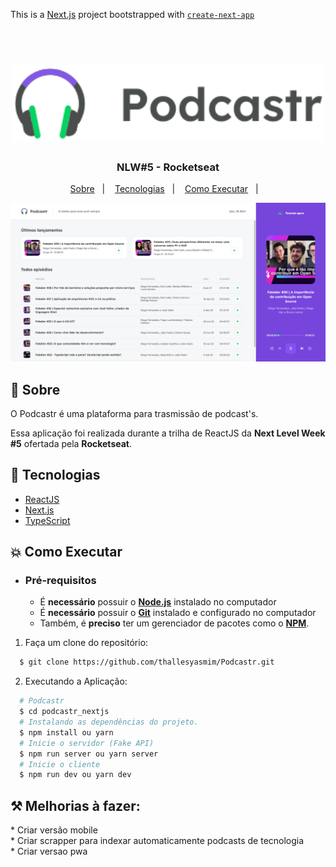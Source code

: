 This is a [Next.js](https://nextjs.org/) project bootstrapped with [`create-next-app`](https://github.com/vercel/next.js/tree/canary/packages/create-next-app)

<h1 align="center">
    <br><img src="./public/logo.svg"  width="500" alt="Podcastr logo"/><br/>
    <h3 align="center" >NLW#5 - Rocketseat</h3>
</h1>


<p align="center">
  <a href="#bookmark-sobre">Sobre</a>&nbsp;&nbsp;&nbsp;|&nbsp;&nbsp;&nbsp;
  <a href="#rocket-tecnologias">Tecnologias</a>&nbsp;&nbsp;&nbsp;|&nbsp;&nbsp;&nbsp;
  <a href="#boom-como-executar">Como Executar</a>&nbsp;&nbsp;&nbsp;|&nbsp;&nbsp;&nbsp;
</p>

<p align="center">
  <img alt="design do projeto" src=".github/screenshot.png" />
<p>

## :bookmark: Sobre

O Podcastr é uma plataforma para trasmissão de podcast's.
  
Essa aplicação foi realizada durante a trilha de ReactJS da **Next Level Week #5** ofertada pela **Rocketseat**.

## :rocket: Tecnologias

-  [ReactJS](https://pt-br.reactjs.org/)
-  [Next.js](https://nextjs.org/)
-  [TypeScript](https://www.typescriptlang.org/)

## :boom: Como Executar

- ### **Pré-requisitos**

  - É **necessário** possuir o **[Node.js](https://nodejs.org/en/)** instalado no computador
  - É **necessário** possuir o **[Git](https://git-scm.com/)** instalado e configurado no computador
  - Também, é **preciso** ter um gerenciador de pacotes como o **[NPM](https://www.npmjs.com/)**.

1. Faça um clone do repositório:

```sh
  $ git clone https://github.com/thallesyasmim/Podcastr.git
```

2. Executando a Aplicação:

```sh
  # Podcastr
  $ cd podcastr_nextjs
  # Instalando as dependências do projeto.
  $ npm install ou yarn 
  # Inicie o servidor (Fake API)
  $ npm run server ou yarn server 
  # Inicie o cliente
  $ npm run dev ou yarn dev 
```

<h2>⚒ Melhorias à fazer: </h2>
* Criar versão mobile<br>
* Criar scrapper para indexar automaticamente podcasts de tecnologia<br>
* Criar versao pwa<br>


